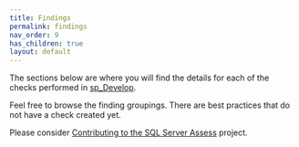 ```yaml
---
title: Findings
permalink: findings
nav_order: 9
has_children: true
layout: default
---
```


The sections below are where you will find the details for each of the checks performed in [sp_Develop](https://raw.githubusercontent.com/EmergentSoftware/SQL-Server-Assess/master/sp_Develop.sql). 

Feel free to browse the finding groupings. There are best practices that do not have a check created yet.

Please consider [Contributing to the SQL Server Assess](https://github.com/EmergentSoftware/SQL-Server-Assess/blob/master/CONTRIBUTING.md) project.